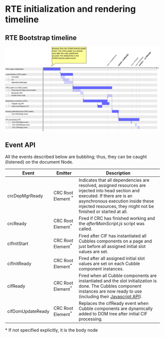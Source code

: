 # RTE initialization and rendering timeline

## RTE Bootstrap timeline

![RTE Bootstrap timeline](../../assets/images/rte-timeline.png)

## Event API

All the events described below are bubbling; thus, they can be caught (listened) on the document Node.

| Event | Emitter | Description |
|-------------------|----------------------------------------------------------------------|------------------------------------------------------------------------------------------------------------------------------------------------------------------------------------------------------------------------------------|
| crcDepMgrReady | CRC Root Element <sup>\*</sup> | Indicates that all dependencies are resolved, assigned resources are injected into head section and executed. If there are is an asynchronous execution inside these injected resources, they might not be finished or started at all. |
| crcReady | CRC Root Element<sup>\*</sup> | Fired if CRC has finished working and the *afterMainScript.js* script was called. |
| cifInitStart | CRC Root Element<sup>\*</sup> | Fired after CIF has instantiated all Cubbles components on a page and just before all assigned initial slot values are set. |
| cifInitReady | CRC Root Element<sup>\*</sup> | Fired after all assigned initial slot values are set on each Cubble component instances. |
| cifReady | CRC Root Element<sup>\*</sup> | Fired when all Cubble components are instantiated and the slot initialization is done. The Cubbles component instances are now ready to use (including their [Javascript API](../cubbles-js-api/README.md)). |
| cifDomUpdateReady | CRC Root Element<sup>\*</sup> | Replaces the cifReady event when Cubble components are dynamically added to DOM tree after initial CIF processing. |

\* If not specified explicitly, it is the body node